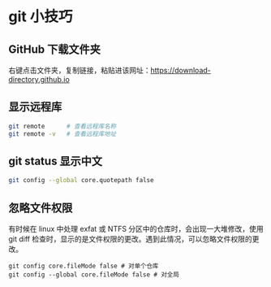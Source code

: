 # git 小技巧

## GitHub 下载文件夹

右键点击文件夹，复制链接，粘贴进该网址：<https://download-directory.github.io>

## 显示远程库

```bash
git remote      # 查看远程库名称
git remote -v   # 查看远程库地址
```

## git status 显示中文

```bash
git config --global core.quotepath false
```

## 忽略文件权限

有时候在 linux 中处理 exfat 或 NTFS 分区中的仓库时，会出现一大堆修改，使用 git diff 检查时，显示的是文件权限的更改。遇到此情况，可以忽略文件权限的更改。

```shell
git config core.fileMode false # 对单个仓库
git config --global core.fileMode false # 对全局
```

